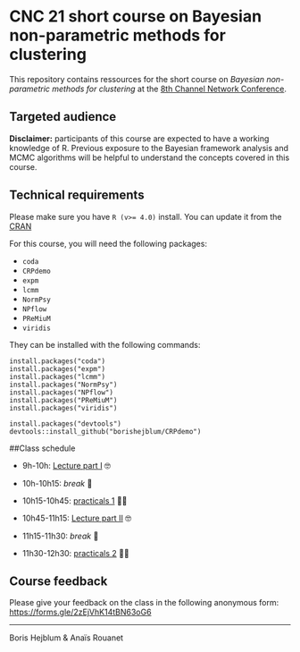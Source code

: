 # CNC 21 short course on Bayesian non-parametric methods for clustering

This repository contains ressources for the short course on *Bayesian non-parametric methods for clustering* at the [8th Channel Network Conference](https://cnc21.sciencesconf.org/).

## Targeted audience

**Disclaimer:** participants of this course are expected to have a working knowledge of R. Previous exposure to the Bayesian framework analysis and MCMC algorithms will be helpful to understand the concepts covered in this course.

## Technical requirements

Please make sure you have `R (v>= 4.0)` install. You can update it from the [CRAN](https://cran.r-project.org/)

For this course, you will need the following packages:

 - `coda`
 - `CRPdemo`
 - `expm`
 - `lcmm`
 - `NormPsy`
 - `NPflow`
 - `PReMiuM`
 - `viridis`


They can be installed with the following commands:

```{r}
install.packages("coda")
install.packages("expm")
install.packages("lcmm")
install.packages("NormPsy")
install.packages("NPflow")
install.packages("PReMiuM")
install.packages("viridis")

install.packages("devtools")
devtools::install_github("borishejblum/CRPdemo")
```

##Class schedule

 - 9h-10h: [Lecture part I](https://raw.githubusercontent.com/borishejblum/BNPclusteringCNC21/main/BNPclustering_part1.html) 🤓
 
 - 10h-10h15: _break_ 🥳
 
 - 10h15-10h45: [practicals 1](https://raw.githubusercontent.com/borishejblum/BNPclusteringCNC21/main/BNPclustering_Practicals1.Rmd) 🧑‍💻
 
 - 10h45-11h15: [Lecture part II](https://github.com/borishejblum/BNPclusteringCNC21/raw/main/Bayesian_NP_clustering_part2.pdf) 🤓
 
 - 11h15-11h30: _break_ 🥳
 
 - 11h30-12h30: [practicals 2](https://raw.githubusercontent.com/borishejblum/BNPclusteringCNC21/main/Practical_Part2.Rmd) 🧑‍💻

## Course feedback

Please give your feedback on the class in the following anonymous form:
https://forms.gle/2zEjVhK14tBN63oG6

----
Boris Hejblum & Anaïs Rouanet
